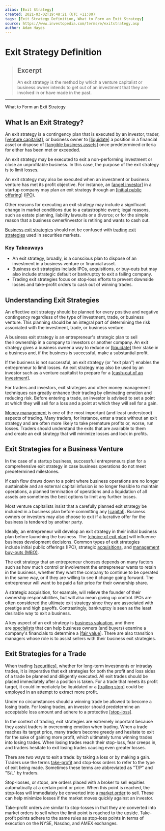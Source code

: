 ```yaml
---
alias: [Exit Strategy]
created: 2021-03-02T19:48:21 (UTC +11:00)
tags: [Exit Strategy Definition, What to Form an Exit Strategy]
source: https://www.investopedia.com/terms/e/exitstrategy.asp
author: Adam Hayes
---
```


# Exit Strategy Definition

> ## Excerpt
> An exit strategy is the method by which a venture capitalist or business owner intends to get out of an investment that they are involved in or have made in the past.

---

What to Form an Exit Strategy
## What Is an Exit Strategy?

An exit strategy is a contingency plan that is executed by an investor, trader, [[venture capitalist]](https://www.investopedia.com/terms/v/venturecapitalist.asp), or business owner to [[liquidate]](https://www.investopedia.com/terms/l/liquidate.asp) a position in a financial asset or dispose of [[tangible business assets]](https://www.investopedia.com/terms/t/tangibleasset.asp) once predetermined criteria for either has been met or exceeded.

An exit strategy may be executed to exit a non-performing investment or close an unprofitable business. In this case, the purpose of the exit strategy is to limit losses.

An exit strategy may also be executed when an investment or business venture has met its profit objective. For instance, an [[angel investor]](https://www.investopedia.com/terms/a/angelinvestor.asp) in a startup company may plan an exit strategy through an [[initial public offering]](https://www.investopedia.com/terms/i/ipo.asp) ([IPO](https://www.investopedia.com/terms/i/ipo.asp)).

Other reasons for executing an exit strategy may include a significant change in market conditions due to a catastrophic event; legal reasons, such as estate planning, liability lawsuits or a divorce; or for the simple reason that a business owner/investor is retiring and wants to cash out.

[Business exit strategies](https://www.investopedia.com/terms/b/business-exit-strategy.asp) should not be confused with [trading exit strategies](https://www.investopedia.com/investing/understanding-exit-strategies/) used in securities markets.

### Key Takeaways

-   An exit strategy, broadly, is a conscious plan to dispose of an investment in a business venture or financial asset.
-   Business exit strategies include IPOs, acquisitions, or buy-outs but may also include strategic default or bankruptcy to exit a failing company.
-   Trading exit strategies focus on stop-loss efforts to prevent downside losses and take-profit orders to cash out of winning trades.

## Understanding Exit Strategies

An effective exit strategy should be planned for every positive and negative contingency regardless of the type of investment, trade, or business venture. This planning should be an integral part of determining the risk associated with the investment, trade, or business venture.

A business exit strategy is an entrepreneur's strategic plan to sell their ownership in a company to investors or another company. An exit strategy gives a business owner a way to reduce or [[liquidate]](https://www.investopedia.com/terms/l/liquidate.asp) their stake in a business and, if the business is successful, make a substantial profit.

If the business is not successful, an exit strategy (or "exit plan") enables the entrepreneur to limit losses. An exit strategy may also be used by an investor such as a venture capitalist to prepare for a [[cash-out of an investment]](https://www.investopedia.com/ask/answers/05/shortvsput.asp).

For traders and investors, exit strategies and other money management techniques can greatly enhance their trading by eliminating emotion and reducing risk. Before entering a trade, an investor is advised to set a point at which they will sell for a loss and a point at which they will sell for a gain.

[Money management](https://www.investopedia.com/terms/m/moneymanagement.asp) is one of the most important (and least understood) aspects of trading. Many traders, for instance, enter a trade without an exit strategy and are often more likely to take premature profits or, worse, run losses. Traders should understand the exits that are available to them and create an exit strategy that will minimize losses and lock in profits.

## Exit Strategies for a Business Venture

In the case of a startup business, successful entrepreneurs plan for a comprehensive exit strategy in case business operations do not meet predetermined milestones.

If cash flow draws down to a point where business operations are no longer sustainable and an external capital infusion is no longer feasible to maintain operations, a planned termination of operations and a liquidation of all assets are sometimes the best options to limit any further losses.

Most venture capitalists insist that a carefully planned exit strategy be included in a business plan before committing any [[capital]](https://www.investopedia.com/terms/c/capital.asp). Business owners or investors may also choose to exit if a lucrative offer for the business is tendered by another party.

Ideally, an entrepreneur will develop an exit strategy in their initial business plan before launching the business. The [[choice of exit plan]](https://www.investopedia.com/terms/e/exit-option.asp) will influence business development decisions. Common types of exit strategies include initial public offerings (IPO), strategic [acquisitions](https://www.investopedia.com/terms/a/acquisition.asp), and [management buy-outs (MBO)](https://www.investopedia.com/terms/m/mbo.asp).

The exit strategy that an entrepreneur chooses depends on many factors such as how much control or involvement the entrepreneur wants to retain in the business, whether they want the company to continue to be operated in the same way, or if they are willing to see it change going forward. The entrepreneur will want to be paid a fair price for their ownership share.

A strategic acquisition, for example, will relieve the founder of their ownership responsibilities, but will also mean giving up control. IPOs are often considered the ultimate exit strategy since they are associated with prestige and high payoffs. Contrastingly, bankruptcy is seen as the least desirable way to exit a business.

A key aspect of an exit strategy is [business valuation](https://www.investopedia.com/terms/b/business-valuation.asp), and there are [specialists](https://www.nacva.com/) that can help business owners (and buyers) examine a company's financials to determine a [[fair value]](https://www.investopedia.com/terms/f/fairvalue.asp). There are also transition managers whose role is to assist sellers with their business exit strategies.

## Exit Strategies for a Trade

When trading [[securities]](https://www.investopedia.com/terms/s/security.asp), whether for long-term investments or intraday trades, it is imperative that exit strategies for both the profit and loss sides of a trade be planned and diligently executed. All exit trades should be placed immediately after a position is taken. For a trade that meets its profit target, it could immediately be liquidated or a [[trailing stop]](https://www.investopedia.com/terms/t/trailingstop.asp) could be employed in an attempt to extract more profit.

Under no circumstances should a winning trade be allowed to become a losing trade. For losing trades, an investor should predetermine an acceptable loss amount and adhere to a protective [[stop-loss]](https://www.investopedia.com/terms/s/stop-lossorder.asp).

In the context of trading, exit strategies are extremely important because they assist traders in overcoming emotion when trading. When a trade reaches its target price, many traders become greedy and hesitate to exit for the sake of gaining more profit, which ultimately turns winning trades into losing trades. When losing trades reach their stop-loss, fear creeps in, and traders hesitate to exit losing trades causing even greater losses.

There are two ways to exit a trade: by taking a loss or by making a gain. Traders use the terms [take-profit](https://www.investopedia.com/terms/t/take-profitorder.asp) and stop-loss orders to refer to the type of exit being made. Sometimes these terms are abbreviated as "T/P" and "S/L" by traders.

Stop-losses, or stops, are orders placed with a broker to sell equities automatically at a certain point or price. When this point is reached, the stop-loss will immediately be converted into a [market order](https://www.investopedia.com/terms/m/marketorder.asp) to sell. These can help minimize losses if the market moves quickly against an investor.

Take-profit orders are similar to stop-losses in that they are converted into market orders to sell when the limit point is reached to the upside. Take-profit points adhere to the same rules as stop-loss points in terms of execution on the NYSE, Nasdaq, and AMEX exchanges.
